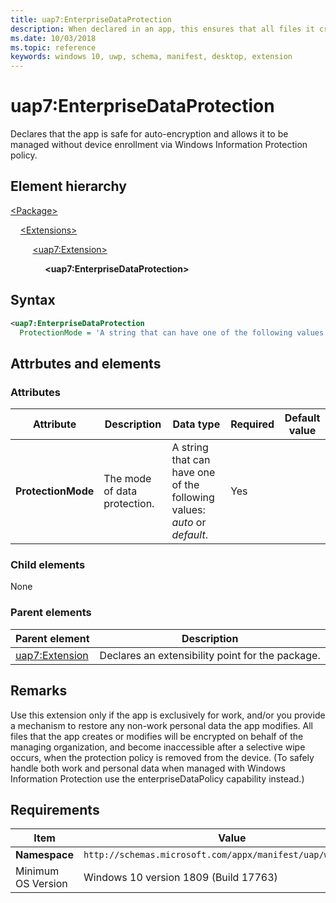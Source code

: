 ```yaml
---
title: uap7:EnterpriseDataProtection
description: When declared in an app, this ensures that all files it creates and clipboard/dragged items are encrypted.
ms.date: 10/03/2018
ms.topic: reference
keywords: windows 10, uwp, schema, manifest, desktop, extension 
---
```


# uap7:EnterpriseDataProtection

Declares that the app is safe for auto-encryption and allows it to be managed without device enrollment via Windows Information Protection policy.

## Element hierarchy

[\<Package\>](element-package.md)

&nbsp;&nbsp;&nbsp;&nbsp;[\<Extensions\>](element-extensions.md)

&nbsp;&nbsp;&nbsp;&nbsp; &nbsp;&nbsp;&nbsp;&nbsp;[\<uap7:Extension\>](element-uap7-extension.md)

&nbsp;&nbsp;&nbsp;&nbsp; &nbsp;&nbsp;&nbsp;&nbsp; &nbsp;&nbsp;&nbsp;&nbsp;**\<uap7:EnterpriseDataProtection\>**

## Syntax

```xml
<uap7:EnterpriseDataProtection
  ProtectionMode = 'A string that can have one of the following values: "auto" or "default".' />
```

## Attrbutes and elements

### Attributes

| Attribute | Description | Data type | Required | Default value |
|-|-|-|-|-|
| **ProtectionMode** | The mode of data protection. | A string that can have one of the following values: *auto* or *default*. | Yes |  |

### Child elements

None

### Parent elements

| Parent element | Description |
|-|-|
| [uap7:Extension](element-uap7-extension.md) | Declares an extensibility point for the package. |

## Remarks

Use this extension only if the app is exclusively for work, and/or you provide a mechanism to restore any non-work personal data the app modifies. All files that the app creates or modifies will be encrypted on behalf of the managing organization, and become inaccessible after a selective wipe occurs, when the protection policy is removed from the device. (To safely handle both work and personal data when managed with Windows Information Protection use the enterpriseDataPolicy capability instead.)

## Requirements

| Item | Value |
|--|--|
| **Namespace** | `http://schemas.microsoft.com/appx/manifest/uap/windows10/7` |
| Minimum OS Version | Windows 10 version 1809 (Build 17763) |
